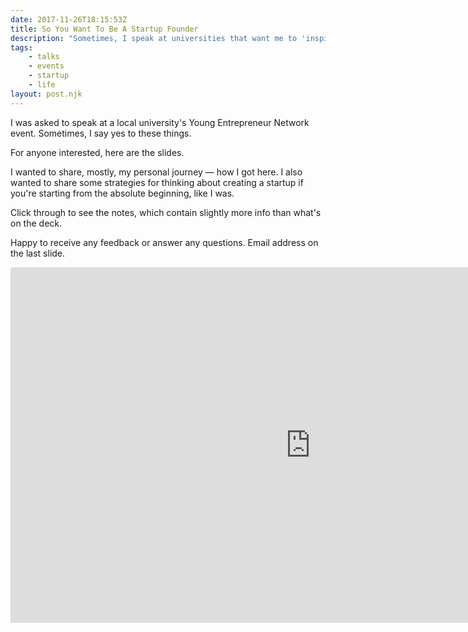 ```yaml
---
date: 2017-11-26T18:15:53Z
title: So You Want To Be A Startup Founder
description: "Sometimes, I speak at universities that want me to 'inspire their young'."
tags:
    - talks
    - events
    - startup
    - life
layout: post.njk
---
```


I was asked to speak at a local university's Young Entrepreneur Network event. Sometimes, I say yes to these things.

For anyone interested, here are the slides.

I wanted to share, mostly, my personal journey — how I got here. I also wanted to share some strategies for thinking about creating a startup if you're starting from the absolute beginning, like I was.

Click through to see the notes, which contain slightly more info than what's on the deck.

Happy to receive any feedback or answer any questions. Email address on the last slide.

<iframe src="https://docs.google.com/presentation/d/e/2PACX-1vS34eHYHVVDLJnTNzzKyqGv0XstMZuVjX-8DmtGkGU60eF9JOZJER2RGkc8tDBbX9QWT0hFXhOFGLXw/embed?start=false&loop=true&delayms=3000" frameborder="0" width="960" height="569" allowfullscreen="true" mozallowfullscreen="true" webkitallowfullscreen="true"></iframe>
